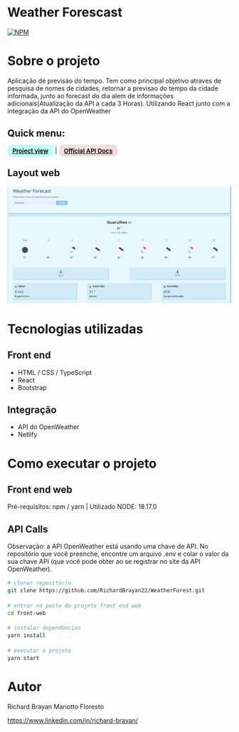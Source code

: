 # Weather Forescast
[![NPM](https://img.shields.io/npm/l/react)](https://github.com/RichardBrayan22/WeatherForest/blob/main/LICENSE) 

# Sobre o projeto
Aplicação de previsão do tempo. Tem como principal objetivo atraves de pesquisa de nomes de cidades, retornar a previsao do tempo da cidade informada, junto ao forecast do dia alem de informações adicionais(Atualização da API a cada 3 Horas). 
Utilizando React junto com a integração da API do OpenWeather

## Quick menu:
<a href="https://theultimateapichallenge.com/challenges/weather-typescript-api" target="_blank" rel="noopener"
    style="padding:0.35rem 0.7rem;
    color: black;
    background: #BDFFF3;
    border-radius:10px;
    font-size:0.85rem;
    font-weight:600;">Project view</a> |
<a href="https://openweathermap.org/api" target="_blank" rel="noopener"
    style="padding:0.35rem 0.7rem;
    color: black;
    background: #F1DEDE;
    border-radius:10px;
    font-size:0.85rem;
    font-weight:600;">Official API Docs</a>

## Layout web
![Web](https://github.com/RichardBrayan22/assets/blob/main/WeatherForecast/Web.png)


# Tecnologias utilizadas 
## Front end
- HTML / CSS / TypeScript
- React
- Bootstrap

## Integração
- API do OpenWeather
- Netlify

# Como executar o projeto

## Front end web
Pré-requisitos: npm / yarn | Utilizado NODE: 18.17.0

## API Calls

Observação: a API OpenWeather está usando uma chave de API. No repositório que você preenche, encontre um arquivo .env e colar o valor da sua chave API (que você pode obter ao se registrar no site da API OpenWeather).

```bash
# clonar repositório
git clone https://github.com/RichardBrayan22/WeatherForest.git

# entrar na pasta do projeto front end web
cd front-web

# instalar dependências
yarn install

# executar o projeto
yarn start
```

# Autor

Richard Brayan Mariotto Floresto

https://www.linkedin.com/in/richard-brayan/
